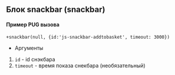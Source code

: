 ## Блок snackbar (snackbar)

#### Пример PUG вызова
```html
+snackbar(null, {id:'js-snackbar-addtobasket', timeout: 3000})

```

* Аргументы

1. `id` - id снэкбара 
2. `timeout` - время показа снекбара (необязательный)